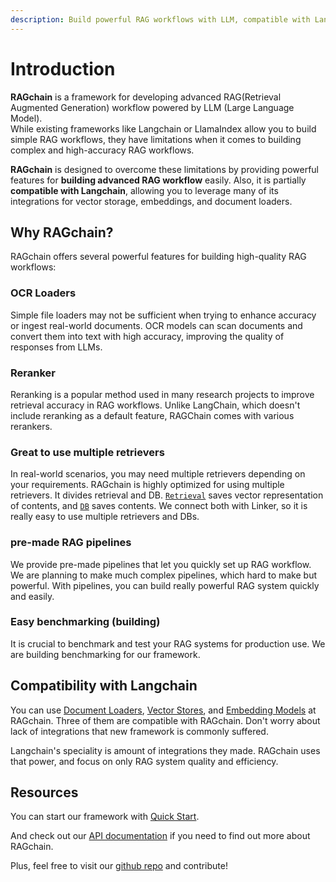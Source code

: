```yaml
---
description: Build powerful RAG workflows with LLM, compatible with Langchain.
---
```


# Introduction

**RAGchain** is a framework for developing advanced RAG(Retrieval Augmented Generation) workflow powered by LLM (Large Language Model). \
While existing frameworks like Langchain or LlamaIndex allow you to build simple RAG workflows, they have limitations when it comes to building complex and high-accuracy RAG workflows.

**RAGchain** is designed to overcome these limitations by providing powerful features for **building advanced RAG workflow** easily. Also, it is partially **compatible with Langchain**, allowing you to leverage many of its integrations for vector storage, embeddings, and document loaders.

## Why RAGchain?

RAGchain offers several powerful features for building high-quality RAG workflows:

### **OCR Loaders**

Simple file loaders may not be sufficient when trying to enhance accuracy or ingest real-world documents. OCR models can scan documents and convert them into text with high accuracy, improving the quality of responses from LLMs.

### **Reranker**

Reranking is a popular method used in many research projects to improve retrieval accuracy in RAG workflows. Unlike LangChain, which doesn't include reranking as a default feature, RAGChain comes with various rerankers.

### **Great to use multiple retrievers**

In real-world scenarios, you may need multiple retrievers depending on your requirements. RAGchain is highly optimized for using multiple retrievers. It divides retrieval and DB. [`Retrieval`](ragchain-structure/retrieval/) saves vector representation of contents, and [`DB`](ragchain-structure/db/) saves contents. We connect both with Linker, so it is really easy to use multiple retrievers and DBs.

### **pre-made RAG pipelines**

We provide pre-made pipelines that let you quickly set up RAG workflow. We are planning to make much complex pipelines, which hard to make but powerful. With pipelines, you can build really powerful RAG system quickly and easily.

### Easy benchmarking (building)

It is crucial to benchmark and test your RAG systems for production use. We are building benchmarking for our framework.&#x20;

## Compatibility with Langchain

You can use [Document Loaders](https://integrations.langchain.com/), [Vector Stores](https://integrations.langchain.com/vectorstores), and [Embedding Models](https://integrations.langchain.com/embeddings) at RAGchain. Three of them are compatible with RAGchain. Don't worry about lack of integrations that new framework is commonly suffered.&#x20;

Langchain's speciality is amount of integrations they made. RAGchain uses that power, and focus on only RAG system quality and efficiency.&#x20;

## Resources

You can start our framework with [Quick Start](utils/query-decomposition.md#usage).

And check out our [API documentation](https://nomadamas.github.io/RAGchain/build/html/index.html) if you need to find out more about RAGchain.

Plus, feel free to visit our [github repo](https://github.com/NomaDamas/RAGchain) and contribute!&#x20;
